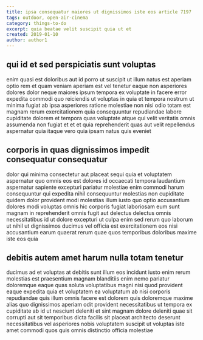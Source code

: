 ```yaml
---
title: ipsa consequatur maiores ut dignissimos iste eos article 7197
tags: outdoor, open-air-cinema
category: things-to-do
excerpt: quia beatae velit suscipit quia ut et
created: 2019-01-10
author: author1
---
```


## qui id et sed perspiciatis sunt voluptas

enim quasi est doloribus aut id porro ut suscipit ut illum natus est aperiam optio rem et quam veniam aperiam est vel tenetur eaque non asperiores dolores dolor neque maiores ipsum tempora ex voluptate in facere error expedita commodi quo reiciendis ut voluptas in quia et tempora nostrum ut minima fugiat ab ipsa asperiores ratione molestiae non nisi odio totam est magnam rerum exercitationem quia consequuntur repudiandae labore cupiditate dolorem et tempora quas voluptate atque qui velit veritatis omnis assumenda non fugiat et et et quia reprehenderit quas aut velit repellendus aspernatur quia itaque vero quia ipsam natus quis eveniet

## corporis in quas dignissimos impedit consequatur consequatur

dolor qui minima consectetur aut placeat sequi quia et voluptatem aspernatur quo omnis eos est dolores id occaecati tempora laudantium aspernatur sapiente excepturi pariatur molestiae enim commodi harum consequuntur qui expedita nihil consequuntur molestias non cupiditate quidem dolor provident modi molestias illum iusto quo optio accusantium dolores modi voluptas omnis hic corporis fugiat laboriosam eum sunt magnam in reprehenderit omnis fugit aut delectus delectus omnis necessitatibus id ut dolore excepturi ut culpa enim sed rerum quo laborum ut nihil ut dignissimos ducimus vel officia est exercitationem eos nisi accusantium earum quaerat rerum quae quos temporibus doloribus maxime iste eos quia

## debitis autem amet harum nulla totam tenetur

ducimus ad et voluptas at debitis sunt illum eos incidunt iusto enim rerum molestias est praesentium magnam blanditiis enim nemo pariatur doloremque eaque quas soluta voluptatibus magni nisi quod provident eaque expedita quia et voluptatem ea voluptatum ab nisi corporis repudiandae quis illum omnis facere est dolorem quis doloremque maxime alias quo dignissimos aperiam odit provident necessitatibus ut tempora ex cupiditate ab id ut nesciunt deleniti et sint magnam dolore deleniti quae sit corrupti aut sit temporibus dicta facilis sit placeat architecto deserunt necessitatibus vel asperiores nobis voluptatem suscipit ut voluptas iste amet commodi quos quis omnis distinctio officia molestiae
